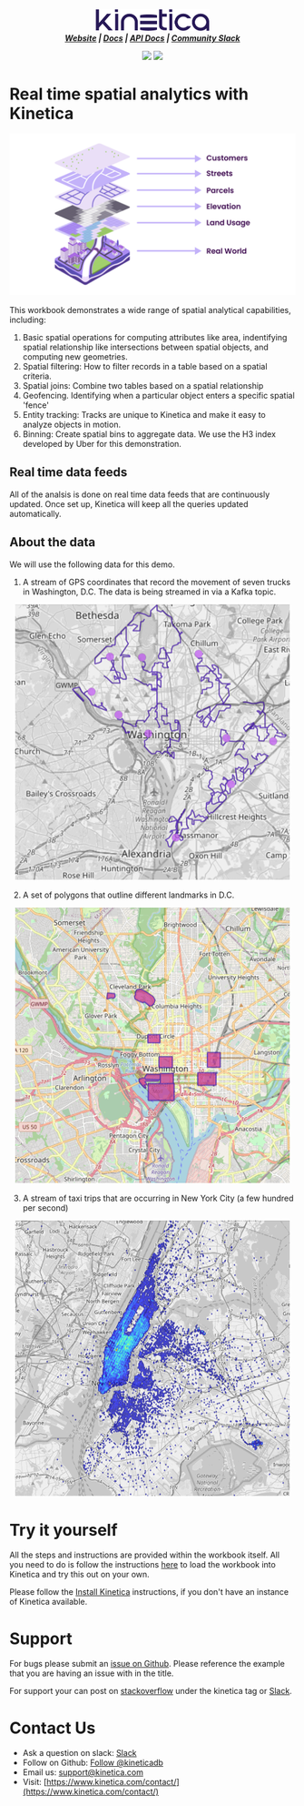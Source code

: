 <h3 align="center" style="margin:0px">
    <img width="200" src="../_assets/images/logo_purple.png" alt="Kinetica Logo"/>
</h3>
<h5 align="center" style="margin:0px">
    <a href="https://www.kinetica.com/">Website</a>
    <span> | </span>
    <a href="https://docs.kinetica.com/7.1/">Docs</a>
    <span> | </span>
    <a href="https://docs.kinetica.com/7.1/api/">API Docs</a>
    <span> | </span>
    <a href="https://join.slack.com/t/kinetica-community/shared_invite/zt-1bt9x3mvr-uMKrXlSDXfy3oU~sKi84qg">Community Slack</a>   
</h5>
<p align = "center">
 <img src="https://img.shields.io/badge/tested-%3E=v7.7.3-green"></img>  <img src="https://img.shields.io/badge/time-20 mins-blue"></img>
</p>
<h1>
Real time spatial analytics with Kinetica
</h1>
<h3 align="center" style="margin:0px">
    <img width="600" src="assets/spatial_analytics.png" alt="Spatial Logo"/>
</h3>

This workbook demonstrates a wide range of spatial analytical capabilities, including:
1. Basic spatial operations for computing attributes like area, indentifying spatial relationship like intersections between spatial objects, and computing new geometries.
2. Spatial filtering: How to filter records in a table based on a spatial criteria.
3. Spatial joins: Combine two tables based on a spatial relationship
4. Geofencing. Identifying when a particular object enters a specific spatial 'fence'
5. Entity tracking: Tracks are unique to Kinetica and make it easy to analyze objects in motion.
6. Binning: Create spatial bins to aggregate data. We use the H3 index developed by Uber for this demonstration.

## Real time data feeds
All of the analsis is done on real time data feeds that are continuously updated. Once set up, Kinetica will keep all the queries updated automatically.

## About the data
We will use the following data for this demo.

1. A stream of GPS coordinates that record the movement of seven trucks in Washington, D.C. The data is being streamed in via a Kafka topic.
<h3 align="center" style="margin:0px">
    <img src="assets/truck_tracks.png" alt="Tracks"/>
   </h3>

2. A set of polygons that outline different landmarks in D.C.
<h3 align="center" style="margin:0px">
    <img src="assets/dc_fences.png" alt="DC fences"/>
   </h3>

3. A stream of taxi trips that are occurring in New York City (a few hundred per second)
<h3 align="center" style="margin:0px">    <img src="assets/ny_taxi_pickups.png" alt="taxi pickups"/>
</h3>

# Try it yourself
All the steps and instructions are provided within the workbook itself. All you need to do is follow the instructions [here](https://github.com/kineticadb/examples#how-to-run-these-examples) to load the workbook into Kinetica and try this out on your own. 

Please follow the [Install Kinetica](https://github.com/kineticadb/examples#install-kinetica) instructions, if you don't have an instance of Kinetica available.

# Support
For bugs please submit an [issue on Github](https://github.com/kineticadb/examples/issues). Please reference the example that you are having an issue with in the title.

For support your can post on [stackoverflow](https://stackoverflow.com/questions/tagged/kinetica) under the kinetica tag or [Slack](https://join.slack.com/t/kinetica-community/shared_invite/zt-1bt9x3mvr-uMKrXlSDXfy3oU~sKi84qg).

# Contact Us
* Ask a question on slack: [Slack](https://join.slack.com/t/kinetica-community/shared_invite/zt-1bt9x3mvr-uMKrXlSDXfy3oU~sKi84qg)
* Follow on Github: <a class="github-button" href="https://github.com/kineticadb" data-size="large" aria-label="Follow @kineticadb on GitHub">Follow @kineticadb</a> 
* Email us: [support@kinetica.com](mailto:support@kinetica.com)
* Visit: [https://www.kinetica.com/contact/](https://www.kinetica.com/contact/)
